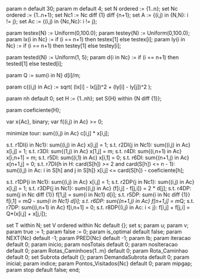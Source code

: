 param n default 30;
param m default 4;
set N ordered := {1..n};
set Nc ordered := {1..n+1};
set Nc1 := Nc diff {1} diff {n+1};
set A := {(i,j) in {N,N}: i != j};
set Ac := {(i,j) in {Nc,Nc}: i != j};

param testex{N} := Uniform(0,100.0);
param testey{N} := Uniform(0,100.0);
param lx{i in Nc} := if (i == n+1) then testex[1] else testex[i];
param ly{i in Nc} := if (i == n+1) then testey[1] else testey[i];

param tested{N} := Uniform(1, 5);
param d{i in Nc} := if (i == n+1) then tested[1] else tested[i];

param Q := sum{i in N} d[i]/m;

param c{(i,j) in Ac} := sqrt( (lx[i] - lx[j])^2 + (ly[i] - ly[j])^2 );

param nh default 0;
set H := {1..nh};
set S{H} within {N diff {1}};

param coeficiente{H};

var x{Ac}, binary;
var f{(i,j) in Ac} >= 0;

minimize tour: sum{(i,j) in Ac} c[i,j] * x[i,j];

s.t. r1DI{i in Nc1}: sum{(i,j) in Ac} x[i,j] = 1;
s.t. r2DI{j in Nc1}: sum{(i,j) in Ac} x[i,j] = 1;
s.t. r3DI: sum{(1,j) in Ac} x[1,j] = m;
s.t. r4DI: sum{(i,n+1) in Ac} x[i,n+1] = m;
s.t. r5DI: sum{(i,1) in Ac} x[i,1] = 0;
s.t. r6DI: sum{(n+1,j) in Ac} x[n+1,j] = 0;
s.t. r7DI{h in H: card(S[h]) >= 2 and card(S[h]) <= n - 1}: sum{(i,j) in Ac: i in S[h] and j in S[h]} x[i,j] <= card(S[h]) - coeficiente[h];

s.t. r1DP{i in Nc1}: sum{(i,j) in Ac} x[i,j] = 1;
s.t. r2DP{j in Nc1}: sum{(i,j) in Ac} x[i,j] = 1;
s.t. r3DP{j in Nc1}: sum{(i,j) in Ac} (f[i,j] - f[j,i]) = 2 * d[j];
s.t. r4DP: sum{j in Nc diff {1}} f[1,j] = sum{i in Nc1} d[i];
s.t. r5DP: sum{i in Nc diff {1}} f[i,1] = m*Q - sum{i in Nc1} d[i];
s.t. r6DP: sum{(n+1,j) in Ac} f[n+1,j] = m*Q;
s.t. r7DP: sum{(i,n+1) in Ac} f[i,n+1] = 0;
s.t. r8DP{(i,j) in Ac: i < j}: f[i,j] + f[j,i] = Q*(x[i,j] + x[j,i]);


set T within N;
set V ordered within Nc default {};
set s;
param u;
param v;
param true := 1;
param false := 0;
param is_optimal default false;
param NEXT{Nc} default -1;
param PRED{Nc} default -1;
param lb;
param iteracao default 0;
param inicio;
param nosTotais default 0;
param nosIteracao default 0;
param Rotas_Caminhoes{1..m} default 0;
param Rota_Caminhao default 0;
set Subrota default {};
param DemandaSubrota default 0;
param inicial;
param indice;
param Pontos_Visitados{Nc} default 0;
param mipgap;
param stop default false;
end;